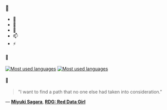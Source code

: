 ### 👋

- 🔭
- 🌱
- 💬
- 📫
- ⚡

#### 🧏

[![Most used languages](https://github-readme-stats-aynah.vercel.app/api/top-langs/?username=aynh&theme=solarized-dark&langs_count=6&layout=compact&hide_title=true)](https://github.com/anuraghazra/github-readme-stats#gh-dark-mode-only)
[![Most used languages](https://github-readme-stats-aynah.vercel.app/api/top-langs/?username=aynh&theme=solarized-light&langs_count=6&layout=compact&hide_title=true)](https://github.com/anuraghazra/github-readme-stats#gh-light-mode-only)

#### 💬

> "I want to find a path that no one else had taken into consideration."

&mdash; [**Miyuki Sagara**](https://myanimelist.net/character.php?q=Miyuki%20Sagara&cat=character), [**RDG: Red Data Girl**](https://myanimelist.net/search/all?q=RDG%3A%20Red%20Data%20Girl&cat=all)
